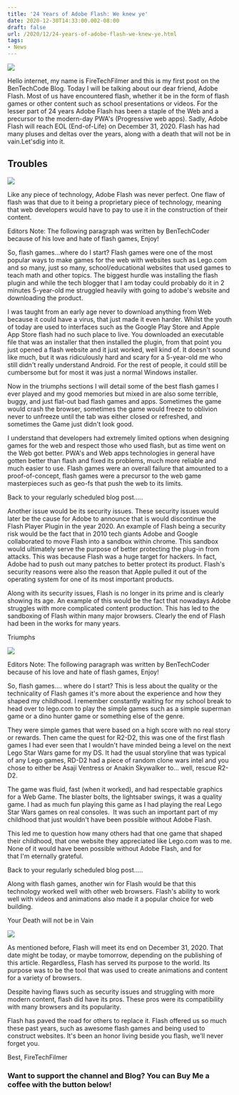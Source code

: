 ```yaml
---
title: '24 Years of Adobe Flash: We knew ye'
date: 2020-12-30T14:33:00.002-08:00
draft: false
url: /2020/12/24-years-of-adobe-flash-we-knew-ye.html
tags: 
- News
---
```


[![](https://1.bp.blogspot.com/-qpIC0CeTDi4/X-FYT8qicpI/AAAAAAAAMB8/fiEC0HMAJ3coSyO_ZJdVSqgljCNM_3p-wCNcBGAsYHQ/s320/1200px-Florin_on_red_square.svg.png)](https://1.bp.blogspot.com/-qpIC0CeTDi4/X-FYT8qicpI/AAAAAAAAMB8/fiEC0HMAJ3coSyO_ZJdVSqgljCNM_3p-wCNcBGAsYHQ/s1200/1200px-Florin_on_red_square.svg.png)

  

  

Hello internet, my name is FireTechFilmer and this is my first post on the BenTechCode Blog. Today I will be talking about our dear friend, Adobe Flash. Most of us have encountered flash, whether it be in the form of flash games or other content such as school presentations or videos. For the lesser part of 24 years Adobe Flash has been a staple of the Web and a precursor to the modern-day PWA's (Progressive web apps). Sadly, Adobe Flash will reach EOL (End-of-Life) on December 31, 2020. Flash has had many pluses and deltas over the years, along with a death that will not be in vain.Let'sdig into it.

Troubles
--------

[![](https://1.bp.blogspot.com/-at_Q1HCSZ0o/X-QDmKQ1qfI/AAAAAAAAFNg/CWhv70F-lMUdndsPrjCR4C2kjIA8-mxNgCLcBGAsYHQ/w256-h256/No%2BAdobe.png)](https://1.bp.blogspot.com/-at_Q1HCSZ0o/X-QDmKQ1qfI/AAAAAAAAFNg/CWhv70F-lMUdndsPrjCR4C2kjIA8-mxNgCLcBGAsYHQ/s1080/No%2BAdobe.png)

  

  

Like any piece of technology, Adobe Flash was never perfect. One flaw of flash was that due to it being a proprietary piece of technology, meaning that web developers would have to pay to use it in the construction of their content.

  

Editors Note: The following paragraph was written by BenTechCoder because of his love and hate of flash games, Enjoy!

  

So, flash games...where do I start? Flash games were one of the most popular ways to make games for the web with websites such as Lego.com and so many, just so many, school/educational websites that used games to teach math and other topics. The biggest hurdle was installing the flash plugin and while the tech blogger that I am today could probably do it in 2 minutes 5-year-old me struggled heavily with going to adobe's website and downloading the product. 

I was taught from an early age never to download anything from Web because it could have a virus, that just made it even harder. Whilst the youth of today are used to interfaces such as the Google Play Store and Apple App Store flash had no such place to live. You downloaded an executable file that was an installer that then installed the plugin, from that point you just opened a flash website and it just worked, well kind of. It doesn't sound like much, but it was ridiculously hard and scary for a 5-year-old me who still didn't really understand Android. For the rest of people, it could still be cumbersome but for most it was just a normal Windows installer.

  

Now in the triumphs sections I will detail some of the best flash games I ever played and my good memories but mixed in are also some terrible, buggy, and just flat-out bad flash games and apps. Sometimes the game would crash the browser, sometimes the game would freeze to oblivion never to unfreeze until the tab was either closed or refreshed, and sometimes the Game just didn't look good. 

I understand that developers had extremely limited options when designing games for the web and respect those who used flash, but as time went on the Web got better. PWA's and Web apps technologies in general have gotten better than flash and fixed its problems, much more reliable and much easier to use. Flash games were an overall failure that amounted to a proof-of-concept, flash games were a precursor to the web game masterpieces such as geo-fs that push the web to its limits.

Back to your regularly scheduled blog post.....

  

  
Another issue would be its security issues. These security issues would later be the cause for Adobe to announce that is would discontinue the Flash Player Plugin in the year 2020. An example of Flash being a security risk would be the fact that in 2010 tech giants Adobe and Google collaborated to move Flash into a sandbox within chrome. This sandbox would ultimately serve the purpose of better protecting the plug-in from attacks. This was because Flash was a huge target for hackers. In fact, Adobe had to push out many patches to better protect its product. Flash's security reasons were also the reason that Apple pulled it out of the operating system for one of its most important products.

  

Along with its security issues, Flash is no longer in its prime and is clearly showing its age. An example of this would be the fact that nowadays Adobe struggles with more complicated content production. This has led to the sandboxing of Flash within many major browsers. Clearly the end of Flash had been in the works for many years.

  

  

Triumphs

[![](https://1.bp.blogspot.com/-no-RHJCrHv0/X-QFvApORuI/AAAAAAAAFNw/nWmj0Pe2cnEFy69Qu6tQQjnlJsgeSOoYgCLcBGAsYHQ/w266-h266/Adobe%2Bis%2Ba%2Bwinner.png)](https://1.bp.blogspot.com/-no-RHJCrHv0/X-QFvApORuI/AAAAAAAAFNw/nWmj0Pe2cnEFy69Qu6tQQjnlJsgeSOoYgCLcBGAsYHQ/s1080/Adobe%2Bis%2Ba%2Bwinner.png)

  

  

Editors Note: The following paragraph was written by BenTechCoder because of his love and hate of flash games, Enjoy!

  

So, flash games.... where do I start? This is less about the quality or the technicality of Flash games it's more about the experience and how they shaped my childhood. I remember constantly waiting for my school break to head over to lego.com to play the simple games such as a simple superman game or a dino hunter game or something else of the genre. 

  

They were simple games that were based on a high score with no real story or rewards. Then came the quest for R2-D2, this was one of the first flash games I had ever seen that I wouldn't have minded being a level on the next Lego Star Wars game for my DS. It had the usual storyline that was typical of any Lego games, RD-D2 had a piece of random clone wars intel and you chose to either be Asaji Ventress or Anakin Skywalker to... well, rescue R2-D2. 

  

The game was fluid, fast (when it worked), and had respectable graphics for a Web Game. The blaster bolts, the lightsaber swings, it was a quality game. I had as much fun playing this game as I had playing the real Lego Star Wars games on real consoles.  It was such an important part of my childhood that just wouldn't have been possible without Adobe Flash. 

  

This led me to question how many others had that one game that shaped their childhood, that one website they appreciated like Lego.com was to me. None of it would have been possible without Adobe Flash, and for that I'm eternally grateful.

Back to your regularly scheduled blog post.....

  

Along with flash games, another win for Flash would be that this technology worked well with other web browsers. Flash's ability to work well with videos and animations also made it a popular choice for web building. 

  

Your Death will not be in Vain

[![](https://1.bp.blogspot.com/-E_zAbBDexkc/X-z8TToKIZI/AAAAAAAAFO8/TMacNzd3rX0juS6Duhn5XN9WKZnrBb64wCLcBGAsYHQ/w239-h239/Composite%2BShot%2B3-00%253B00%253B00%253B00.png)](https://1.bp.blogspot.com/-E_zAbBDexkc/X-z8TToKIZI/AAAAAAAAFO8/TMacNzd3rX0juS6Duhn5XN9WKZnrBb64wCLcBGAsYHQ/s1920/Composite%2BShot%2B3-00%253B00%253B00%253B00.png)

  
  

As mentioned before, Flash will meet its end on December 31, 2020. That date might be today, or maybe tomorrow, depending on the publishing of this article. Regardless, Flash has served its purpose to the world. Its purpose was to be the tool that was used to create animations and content for a variety of browsers.

Despite having flaws such as security issues and struggling with more modern content, flash did have its pros. These pros were its compatibility with many browsers and its popularity.

Flash has paved the road for others to replace it. Flash offered us so much these past years, such as awesome flash games and being used to construct websites. It's been an honor living beside you flash, we'll never forget you.

  

Best, FireTechFilmer

  

### Want to support the channel and Blog? You can Buy Me a coffee with the button below!